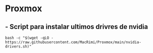 # Proxmox

## - **Script para instalar ultimos drivres de nvidia**

```
bash -c "$(wget -qLO - https://raw.githubusercontent.com/MacRimi/Proxmox/main/nvidia-drivers.sh)"
```
